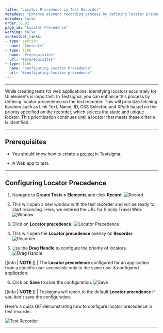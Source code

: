 ```yaml
---
title: "Locator Precedence in Test Recorder"
metadesc: "Enhance element recording process by defining locator precedence on the test recorder for Link Text, Name, ID, CSS Selector, and XPath based on the priority."
noindex: false
order: 6.92
page_id: "Locator Precedence"
warning: false
contextual_links:
- type: section
  name: "Contents"
- type: link
  name: "Prerequisites"
  url: "#prerequisites"
- type: link
  name: "Configuring Locator Precedence"
  url: "#configuring-locator-precedence"
---
```


---


While creating tests for web applications, identifying locators accurately for UI elements is important. In Testsigma, you can enhance this process by defining locator precedence on the test recorder. This will prioritize fetching locators such as Link Text, Name, ID, CSS Selector, and XPath based on the priority specified on the recorder, which selects the static and unique locator. This prioritization continues until a locator that meets these criteria is identified.


---

## **Prerequisites**

- You should know how to create a [project](https://testsigma.com/docs/projects/overview/) in Testsigma.

- A Web app to test.

---

## **Configuring Locator Precedence**

1. Navigate to **Create Tests > Elements** and click **Record**.
![Record](https://s3.amazonaws.com/static-docs.testsigma.com/new_images/projects/applications/lprerec.png)

2. This will open a new window with the test recorder and will be ready to start recording. Here, we entered the URL for Simply Travel Web. 
![Window](https://s3.amazonaws.com/static-docs.testsigma.com/new_images/projects/applications/lprnwwrd.png)

3. Click on **Locator precedence**.
![Locator Precedence](https://s3.amazonaws.com/static-docs.testsigma.com/new_images/projects/applications/lpredolp.png)

4. This will open the **Locator precedence** overlay on **Recorder**. 
![Recorder](https://s3.amazonaws.com/static-docs.testsigma.com/new_images/projects/applications/lpredlg.png)

5. Use the **Drag Handle** to configure the priority of locators. 
![Drag Handle](https://s3.amazonaws.com/static-docs.testsigma.com/new_images/projects/applications/lopredrghndl.png)

[[info | **NOTE**:]]
| The **Locator precedence** configured for an application from a specific user accessible only to the same user & configured application. 

6. Click on **Save** to save the configuration. 
![Save](https://s3.amazonaws.com/static-docs.testsigma.com/new_images/projects/applications/lpresave.png)

[[info | **NOTE**:]]
| Testsigma will revert to the default **Locator precedence** if you don't save the configuration.


Here's a quick GIF demonstrating how to configure locator precedence in test recorder.

![Test Recorder](https://s3.amazonaws.com/static-docs.testsigma.com/new_images/projects/applications/lctr.gif)


---